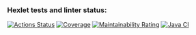 ### Hexlet tests and linter status:
[![Actions Status](https://github.com/DianaLoo/java-project-99/actions/workflows/hexlet-check.yml/badge.svg)](https://github.com/DianaLoo/java-project-99/actions)
[![Coverage](https://sonarcloud.io/api/project_badges/measure?project=DianaLoo_java-project-99&metric=coverage)](https://sonarcloud.io/summary/new_code?id=DianaLoo_java-project-99)
[![Maintainability Rating](https://sonarcloud.io/api/project_badges/measure?project=DianaLoo_java-project-99&metric=sqale_rating)](https://sonarcloud.io/summary/new_code?id=DianaLoo_java-project-99)
[![Java CI](https://github.com/DianaLoo/java-project-99/actions/workflows/build.yml/badge.svg)](https://github.com/DianaLoo/java-project-99/actions/workflows/build.yml)
